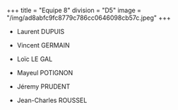 +++
title = "Equipe 8"
division = "D5"
image = "/img/ad8abfc9fc8779c786cc0646098cb57c.jpeg"
+++


* Laurent DUPUIS


* Vincent GERMAIN


* Loïc LE GAL


* Mayeul POTIGNON


* Jéremy PRUDENT


* Jean-Charles ROUSSEL
